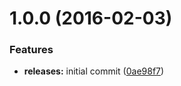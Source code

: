 <a name="1.0.0"></a>
# 1.0.0 (2016-02-03)


### Features

* **releases:** initial commit ([0ae98f7](https://github.com/hypeJunction/Elgg-user_settings/commit/0ae98f7))



